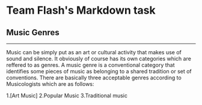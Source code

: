 # Team Flash's Markdown task

## Music Genres
---------------
   Music can be simply put as an art or cultural activity that makes use of sound and silence. It obviously of course has its own categories which are reffered to as genres. A music genre is a conventional category that identifies some pieces of music as belonging to a shared tradition or set of conventions.
   There are basically three acceptable genres according to Musicologists which are as follows:
   
  1.[Art Music]
  2.Popular Music
  3.Traditional music